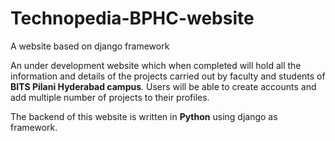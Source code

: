 # Technopedia-BPHC-website
A website based on django framework

An under development website which when completed will hold all the information and details of the projects carried out by faculty and students of **BITS Pilani Hyderabad campus**. Users will be able to create accounts and add multiple number of projects to their profiles.

The backend of this website is written in **Python** using django as framework.
